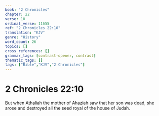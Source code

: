```yaml
---
book: "2 Chronicles"
chapter: 22
verse: 10
ordinal_verse: 11655
ref: "2 Chronicles 22:10"
translation: "KJV"
genre: "History"
word_count: 26
topics: []
cross_references: []
grammar_tags: [contrast-opener, contrast]
thematic_tags: []
tags: ["Bible","KJV","2 Chronicles"]
---
```


# 2 Chronicles 22:10

But when Athaliah the mother of Ahaziah saw that her son was dead, she arose and destroyed all the seed royal of the house of Judah.

